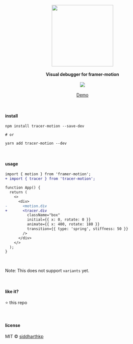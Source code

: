 <p align="center">
  <img src="https://raw.githubusercontent.com/siddharthkp/tracer-motion/main/packages/tracer-motion/demo.gif" height="200px"/>
  <br><br>
  <b>Visual debugger for framer-motion</b>
  <br><br>
  <img src="https://img.shields.io/badge/status-experimental-de9214?style=flat"/>
  <br><br>
  <a href="https://codesandbox.io/s/tracer-motion-x4570">Demo</a> 
</p>

&nbsp;

#### install

```
npm install tracer-motion --save-dev

# or

yarn add tracer-motion --dev
```

&nbsp;

#### usage

```diff
import { motion } from 'framer-motion';
+ import { tracer } from 'tracer-motion';

function App() {
  return (
    <>
      <div>
-       <motion.div
+       <tracer.div
          className="box"
          initial={{ x: 0, rotate: 0 }}
          animate={{ x: 400, rotate: 180 }}
          transition={{ type: 'spring', stiffness: 50 }}
        />
      </div>
    </>
  );
}
```

&nbsp;

Note: This does not support `variants` yet.

&nbsp;

#### like it?

:star: this repo

&nbsp;

#### license

MIT © [siddharthkp](https://github.com/siddharthkp)

